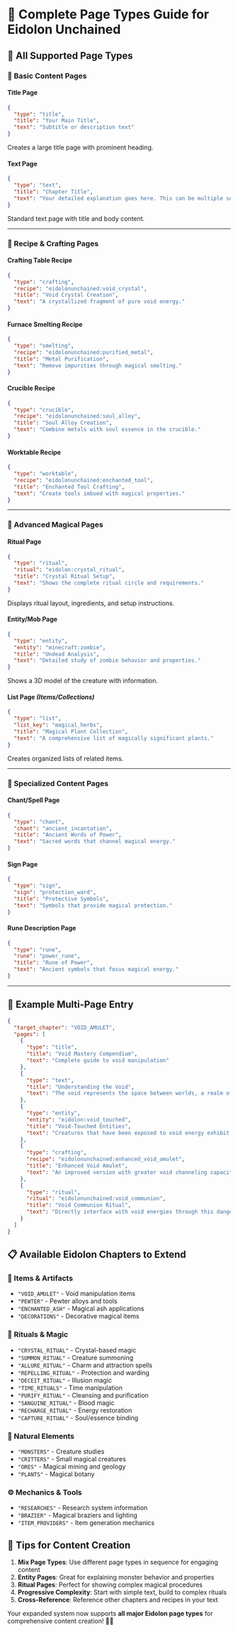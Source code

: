# 📖 Complete Page Types Guide for Eidolon Unchained

## 🎯 **All Supported Page Types**

### **📝 Basic Content Pages**

#### **Title Page**
```json
{
  "type": "title",
  "title": "Your Main Title",
  "text": "Subtitle or description text"
}
```
Creates a large title page with prominent heading.

#### **Text Page**
```json
{
  "type": "text", 
  "title": "Chapter Title",
  "text": "Your detailed explanation goes here. This can be multiple sentences describing the topic in depth."
}
```
Standard text page with title and body content.

---

### **🔧 Recipe & Crafting Pages**

#### **Crafting Table Recipe**
```json
{
  "type": "crafting",
  "recipe": "eidolonunchained:void_crystal",
  "title": "Void Crystal Creation",
  "text": "A crystallized fragment of pure void energy."
}
```

#### **Furnace Smelting Recipe**
```json
{
  "type": "smelting",
  "recipe": "eidolonunchained:purified_metal",
  "title": "Metal Purification",
  "text": "Remove impurities through magical smelting."
}
```

#### **Crucible Recipe**
```json
{
  "type": "crucible",
  "recipe": "eidolonunchained:soul_alloy",
  "title": "Soul Alloy Creation",
  "text": "Combine metals with soul essence in the crucible."
}
```

#### **Worktable Recipe**
```json
{
  "type": "worktable",
  "recipe": "eidolonunchained:enchanted_tool",
  "title": "Enchanted Tool Crafting",
  "text": "Create tools imbued with magical properties."
}
```

---

### **🔮 Advanced Magical Pages**

#### **Ritual Page**
```json
{
  "type": "ritual",
  "ritual": "eidolon:crystal_ritual",
  "title": "Crystal Ritual Setup",
  "text": "Shows the complete ritual circle and requirements."
}
```
Displays ritual layout, ingredients, and setup instructions.

#### **Entity/Mob Page**
```json
{
  "type": "entity",
  "entity": "minecraft:zombie",
  "title": "Undead Analysis", 
  "text": "Detailed study of zombie behavior and properties."
}
```
Shows a 3D model of the creature with information.

#### **List Page** *(Items/Collections)*
```json
{
  "type": "list",
  "list_key": "magical_herbs",
  "title": "Magical Plant Collection",
  "text": "A comprehensive list of magically significant plants."
}
```
Creates organized lists of related items.

---

### **🎵 Specialized Content Pages**

#### **Chant/Spell Page**
```json
{
  "type": "chant",
  "chant": "ancient_incantation",
  "title": "Ancient Words of Power",
  "text": "Sacred words that channel magical energy."
}
```

#### **Sign Page**
```json
{
  "type": "sign", 
  "sign": "protection_ward",
  "title": "Protective Symbols",
  "text": "Symbols that provide magical protection."
}
```

#### **Rune Description Page**
```json
{
  "type": "rune",
  "rune": "power_rune",
  "title": "Rune of Power",
  "text": "Ancient symbols that focus magical energy."
}
```

---

## 🎨 **Example Multi-Page Entry**

```json
{
  "target_chapter": "VOID_AMULET",
  "pages": [
    {
      "type": "title",
      "title": "Void Mastery Compendium",
      "text": "Complete guide to void manipulation"
    },
    {
      "type": "text",
      "title": "Understanding the Void",
      "text": "The void represents the space between worlds, a realm of infinite possibility and terrifying emptiness. Those who study it risk madness, but gain incredible power."
    },
    {
      "type": "entity",
      "entity": "eidolon:void_touched",
      "title": "Void-Touched Entities",
      "text": "Creatures that have been exposed to void energy exhibit strange properties."
    },
    {
      "type": "crafting",
      "recipe": "eidolonunchained:enhanced_void_amulet",
      "title": "Enhanced Void Amulet",
      "text": "An improved version with greater void channeling capacity."
    },
    {
      "type": "ritual",
      "ritual": "eidolonunchained:void_communion",
      "title": "Void Communion Ritual",
      "text": "Directly interface with void energies through this dangerous ritual."
    }
  ]
}
```

## 📋 **Available Eidolon Chapters to Extend**

### **🏺 Items & Artifacts**
- `"VOID_AMULET"` - Void manipulation items
- `"PEWTER"` - Pewter alloys and tools
- `"ENCHANTED_ASH"` - Magical ash applications
- `"DECORATIONS"` - Decorative magical items

### **🔮 Rituals & Magic**
- `"CRYSTAL_RITUAL"` - Crystal-based magic
- `"SUMMON_RITUAL"` - Creature summoning
- `"ALLURE_RITUAL"` - Charm and attraction spells
- `"REPELLING_RITUAL"` - Protection and warding
- `"DECEIT_RITUAL"` - Illusion magic
- `"TIME_RITUALS"` - Time manipulation
- `"PURIFY_RITUAL"` - Cleansing and purification
- `"SANGUINE_RITUAL"` - Blood magic
- `"RECHARGE_RITUAL"` - Energy restoration
- `"CAPTURE_RITUAL"` - Soul/essence binding

### **🌿 Natural Elements**
- `"MONSTERS"` - Creature studies
- `"CRITTERS"` - Small magical creatures
- `"ORES"` - Magical mining and geology
- `"PLANTS"` - Magical botany

### **⚙️ Mechanics & Tools**
- `"RESEARCHES"` - Research system information
- `"BRAZIER"` - Magical braziers and lighting
- `"ITEM_PROVIDERS"` - Item generation mechanics

## 🚀 **Tips for Content Creation**

1. **Mix Page Types**: Use different page types in sequence for engaging content
2. **Entity Pages**: Great for explaining monster behavior and properties
3. **Ritual Pages**: Perfect for showing complex magical procedures
4. **Progressive Complexity**: Start with simple text, build to complex rituals
5. **Cross-Reference**: Reference other chapters and recipes in your text

Your expanded system now supports **all major Eidolon page types** for comprehensive content creation! 🔮✨
